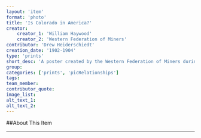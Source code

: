 ```yaml
---
layout: 'item'
format: 'photo'
title: 'Is Colorado in America?'
creator: 
    creator_1: 'William Haywood' 
    creator_2: 'Western Federation of Miners'
contributor: 'Drew Heiderschiedt'
creation_date: '1902-1904'
type: 'prints'
short_desc: 'A poster created by the Western Federation of Miners during the Colorado Labor Wars concerning agitation in Telluride, Colorado for better working conditions, wages, etc. that was violently suppressed by local state institutions, especially police.'
group: 
categories: ['prints', 'picRelationships'] 
tags:  
team_member: 
contributor_quote: 
image_list: 
alt_text_1: 
alt_text_2: 
---
```

##About This Item


---
